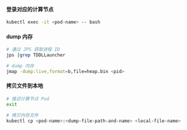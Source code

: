 #### 登录对应的计算节点

```bash
kubectl exec -it <pod-name> -- bash
```

#### dump 内存

```bash
# 通过 JPS 获取进程 ID
jps |grep TDDLLauncher

# dump 内存
jmap -dump:live,format=b,file=heap.bin <pid>
```

#### 拷贝文件到本地

```bash
# 推迟计算节点 Pod
exit

# 拷贝内存文件
kubectl cp <pod-name>:<dump-file-path-and-name> <local-file-name>
```
